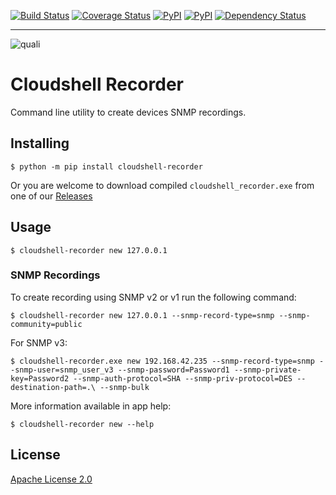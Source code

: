 [![Build Status](https://travis-ci.org/QualiSystems/cloudshell-recorder.svg?branch=develop)](https://travis-ci.org/QualiSystems/cloudshell-recorder) [![Coverage Status](https://coveralls.io/repos/github/QualiSystems/cloudshell-recorder/badge.svg?branch=dev)](https://coveralls.io/github/QualiSystems/scloudshell-recorder?branch=dev) 
[![PyPI](https://img.shields.io/pypi/pyversions/cloudshell-recorder.svg?maxAge=2592000)]() [![PyPI](https://img.shields.io/pypi/v/cloudshell-recorder.svg?maxAge=2592000)]()
[![Dependency Status](https://dependencyci.com/github/QualiSystems/cloudshell-recorder/badge)](https://dependencyci.com/github/QualiSystems/cloudshell-recorder)

---

![quali](https://github.com/QualiSystems/shellfoundry/blob/master/quali.png)

# Cloudshell Recorder

Command line utility to create devices SNMP recordings.

## Installing
```
$ python -m pip install cloudshell-recorder
```
Or you are welcome to download compiled ```cloudshell_recorder.exe``` from one of our [Releases](https://github.com/QualiSystems/cloudshell-recorder/releases)
## Usage
```
$ cloudshell-recorder new 127.0.0.1
```
### SNMP Recordings
To create recording using SNMP v2 or v1 run the following command:
```
$ cloudshell-recorder new 127.0.0.1 --snmp-record-type=snmp --snmp-community=public
```
For SNMP v3:
```
$ cloudshell-recorder.exe new 192.168.42.235 --snmp-record-type=snmp --snmp-user=snmp_user_v3 --snmp-password=Password1 --snmp-private-key=Password2 --snmp-auth-protocol=SHA --snmp-priv-protocol=DES --destination-path=.\ --snmp-bulk
```
More information available in app help:
```
$ cloudshell-recorder new --help
```

## License
[Apache License 2.0](https://github.com/QualiSystems/cloudshell-recorder/blob/dev/LICENSE)
